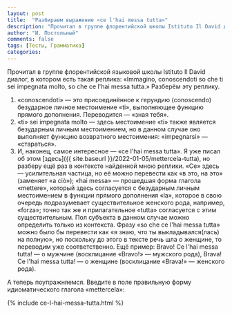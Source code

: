 ```yaml
---
layout: post
title:  "Разбираем выражение «ce l'hai messa tutta»"
description: "Прочитал в группе флорентийской школы Istituto Il David диалог, в котором есть такая реплика: «Immagino, conoscendoti so che ti sei impegnata molto, so che ce l'hai messa tutta.» Разберём эту реплику."
author: "И. Постольный"
comments: false
tags: [Тесты, Грамматика]
categories:
---
```


Прочитал в группе флорентийской языковой школы Istituto Il David диалог, в котором есть такая реплика: «Immagino, conoscendoti so che ti sei impegnata molto, so che ce l'hai messa tutta.» Разберём эту реплику.

1. «conoscendoti» — это присоединённое к герундию (conoscendo) безударное личное местоимение «ti», выполняющее функцию прямого дополнения. Переводится — «зная тебя».
2. «ti» sei impegnata molto — здесь местоимение «ti» также является безударным личным местоимением, но в данном случае оно выполняет функцию возвратного местоимения: «impegnarsi» — «стараться».
3. И, наконец, самое интересное — «ce l'hai messa tutta». Я уже писал об этом [здесь]({{ site.baseurl }}/2022-01-05/mettercela-tutta), но разберу ещё раз в контексте найденной мною реплики. «Ce» здесь — усилительная частица, но её можно перевести как «в это, на это» (заменяет «a ciò»); «hai messa» — прошедшая форма глагола «mettere», который здесь согласуется с безударным личным местоимением в функции прямого дополнения «la», которое в свою очередь подразумевает существительное женского рода, например, «forza»; точно так же и прилагательное «tutta» согласуется с этим существительным. Пол субъекта в данном случае можно определить только из контекста. Фразу «so che ce l'hai messa tutta» можно было бы перевести как «я знаю, что ты выкладывался(лась) на полную», но поскольку до этого в тексте речь шла о женщине, то переводим уже соответственно. Ещё пример: Bravo! Ce l'hai messa tutta! — о мужчине (восклицание «Bravo!» — мужского рода), Brava! Ce l'hai messa tutta! — о женщине (восклицание «Brava!» — женского рода).

А теперь поупражняемся. Введите в поле правильную форму идиоматического глагола «mettercela»:

{% include ce-l-hai-messa-tutta.html %}